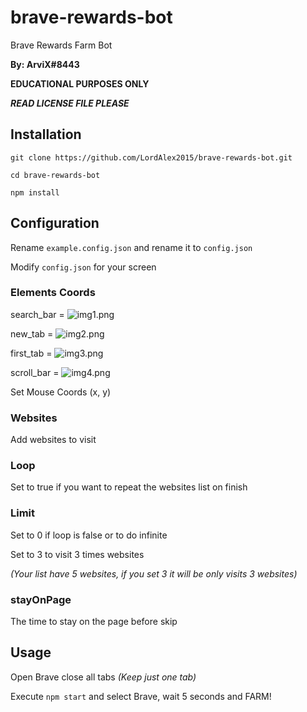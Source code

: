 # brave-rewards-bot

Brave Rewards Farm Bot 

**By: ArviX#8443**

**EDUCATIONAL PURPOSES ONLY**

***READ LICENSE FILE PLEASE***

## Installation
`git clone https://github.com/LordAlex2015/brave-rewards-bot.git`

`cd brave-rewards-bot`

`npm install`

## Configuration

Rename `example.config.json` and rename it to `config.json`

Modify `config.json` for your screen

### Elements Coords

search_bar = ![img1.png](https://i.arvix.ml/AxWmxzD.png)

new_tab = ![img2.png](https://i.arvix.ml/pkL7SCZ.png)

first_tab = ![img3.png](https://i.arvix.ml/cxypMu1.png)

scroll_bar = ![img4.png](https://i.arvix.ml/d2QXZH7.png)

Set Mouse Coords (x, y)

### Websites

Add websites to visit 

### Loop

Set to true if you want to repeat the websites list on finish

### Limit

Set to 0 if loop is false or to do infinite

Set to 3 to visit 3 times websites

*(Your list have 5 websites, if you set 3 it will be only visits 3 websites)*

### stayOnPage

The time to stay on the page before skip

## Usage

Open Brave close all tabs *(Keep just one tab)*

Execute `npm start` and select Brave, wait 5 seconds and FARM!